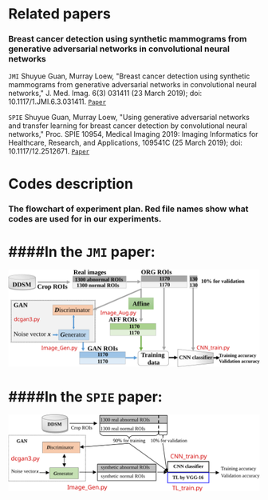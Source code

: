 Related papers
======
### Breast cancer detection using synthetic mammograms from generative adversarial networks in convolutional neural networks

`JMI` Shuyue Guan, Murray Loew, "Breast cancer detection using synthetic mammograms from generative adversarial networks in convolutional neural networks," J. Med. Imag. 6(3) 031411 (23 March 2019); doi: 10.1117/1.JMI.6.3.031411.
[`Paper`](https://www.ncbi.nlm.nih.gov/pmc/articles/PMC6430964/)

`SPIE` Shuyue Guan, Murray Loew, "Using generative adversarial networks and transfer learning for breast cancer detection by convolutional neural networks," Proc. SPIE 10954, Medical Imaging 2019: Imaging Informatics for Healthcare, Research, and Applications, 109541C (25 March 2019); doi: 10.1117/12.2512671.
[`Paper`](https://shuyueg.github.io/doc/SPIE2019.pdf)


Codes description
=====
### The flowchart of experiment plan. Red file names show what codes are used for in our experiments.

####In the `JMI` paper:
=====
<div align=center><img src="https://raw.githubusercontent.com/ShuyueG/gan-for-breast-cancer-detection/35d96ede985b2d5a0684d56d9c13b0b6421e929d/gan4breast_flowchart.svg" width="800" alt="flowchart"/></div>

####In the `SPIE` paper:
=====
<div align=center><img src="https://raw.githubusercontent.com/ShuyueG/gan-for-breast-cancer-detection/3f3a3c118ab77ebc0accdc0839111e4169e0431a/gan4breast_flowchart_TL.svg" width="800" alt="flowchart"/></div>
